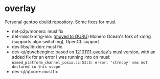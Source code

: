 # overlay
Personal gentoo ebuild repository. Some fixes for musl.

* net-p2p/monero: musl fix
* net-misc/xmrig-mo: ([moved to GURU](https://gitweb.gentoo.org/repo/proj/guru.git/tree/net-misc/xmrig-mo)) Monero Ocean's fork of xmrig (supports algo switching), OpenCL support
* dev-libs/libixion: musl fix
* dev-qt/qtwebengine: based on [12101111-overlay's](https://github.com/12101111/overlay) musl version, with an added fix for an error I was running into on musl: `named_platform_channel_posix.cc:53:3: error: 'strncpy' was not declared in this scope`
* dev-qt/qtcore: musl fix
